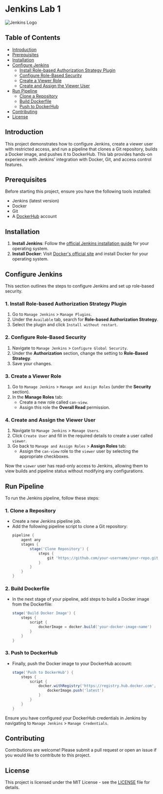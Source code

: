 # Jenkins Lab 1

![Jenkins Logo](https://www.jenkins.io/images/logos/jenkins/jenkins.png)

## Table of Contents
- [Introduction](#introduction)
- [Prerequisites](#prerequisites)
- [Installation](#installation)
- [Configure Jenkins](#configure-jenkins)
    - [Install Role-based Authorization Strategy Plugin](#install-role-based-authorization-strategy-plugin)
    - [Configure Role-Based Security](#configure-role-based-security)
    - [Create a Viewer Role](#create-a-viewer-role)
    - [Create and Assign the Viewer User](#create-and-assign-the-viewer-user)
- [Run Pipeline](#run-pipeline)
    - [Clone a Repository](#clone-a-repository)
    - [Build Dockerfile](#build-dockerfile)
    - [Push to DockerHub](#push-to-dockerhub)
- [Contributing](#contributing)
- [License](#license)

## Introduction
This project demonstrates how to configure Jenkins, create a viewer user with restricted access, and run a pipeline that clones a Git repository, builds a Docker image, and pushes it to DockerHub. This lab provides hands-on experience with Jenkins' integration with Docker, Git, and access control features.

## Prerequisites
Before starting this project, ensure you have the following tools installed:
- Jenkins (latest version)
- Docker
- Git
- A [DockerHub](https://hub.docker.com/) account

## Installation

1. **Install Jenkins**: Follow the [official Jenkins installation guide](https://www.jenkins.io/doc/book/installing/) for your operating system.
2. **Install Docker**: Visit [Docker's official site](https://docs.docker.com/get-docker/) and install Docker for your operating system.

## Configure Jenkins

This section outlines the steps to configure Jenkins and set up role-based security.

### 1. Install Role-based Authorization Strategy Plugin

1. Go to `Manage Jenkins` > `Manage Plugins`.
2. Under the `Available` tab, search for **Role-based Authorization Strategy**.
3. Select the plugin and click `Install without restart`.

### 2. Configure Role-Based Security

1. Navigate to `Manage Jenkins` > `Configure Global Security`.
2. Under the **Authorization** section, change the setting to **Role-Based Strategy**.
3. Save your changes.

### 3. Create a Viewer Role

1. Go to `Manage Jenkins` > `Manage and Assign Roles` (under the **Security** section).
2. In the **Manage Roles** tab:
    - Create a new role called `can-view`.
    - Assign this role the **Overall Read** permission.

### 4. Create and Assign the Viewer User

1. Navigate to `Manage Jenkins` > `Manage Users`.
2. Click `Create User` and fill in the required details to create a user called `viewer`.
3. Go back to `Manage and Assign Roles` > **Assign Roles** tab:
    - Assign the `can-view` role to the `viewer` user by selecting the appropriate checkboxes.

Now the `viewer` user has read-only access to Jenkins, allowing them to view builds and pipeline status without modifying any configurations.

## Run Pipeline

To run the Jenkins pipeline, follow these steps:

### 1. Clone a Repository

- Create a new Jenkins pipeline job.
- Add the following pipeline script to clone a Git repository:
    ```groovy
    pipeline {
        agent any
        stages {
            stage('Clone Repository') {
                steps {
                    git 'https://github.com/your-username/your-repo.git'
                }
            }
        }
    }
    ```

### 2. Build Dockerfile

- In the next stage of your pipeline, add steps to build a Docker image from the Dockerfile:
    ```groovy
    stage('Build Docker Image') {
        steps {
            script {
                dockerImage = docker.build('your-docker-image-name')
            }
        }
    }
    ```

### 3. Push to DockerHub

- Finally, push the Docker image to your DockerHub account:
    ```groovy
    stage('Push to DockerHub') {
        steps {
            script {
                docker.withRegistry('https://registry.hub.docker.com', 'dockerhub-credentials') {
                    dockerImage.push('latest')
                }
            }
        }
    }
    ```

Ensure you have configured your DockerHub credentials in Jenkins by navigating to `Manage Jenkins` > `Manage Credentials`.

## Contributing
Contributions are welcome! Please submit a pull request or open an issue if you would like to contribute to this project.

## License
This project is licensed under the MIT License - see the [LICENSE](LICENSE) file for details.

